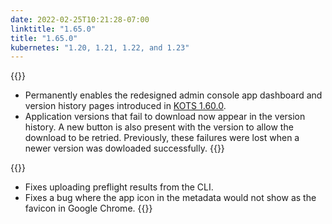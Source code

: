 ```yaml
---
date: 2022-02-25T10:21:28-07:00
linktitle: "1.65.0"
title: "1.65.0"
kubernetes: "1.20, 1.21, 1.22, and 1.23"
---
```


{{<features>}}
* Permanently enables the redesigned admin console app dashboard and version history pages introduced in [KOTS 1.60.0](release-notes/1.60.0/).
* Application versions that fail to download now appear in the version history. A new button is also present with the version to allow the download to be retried. Previously, these failures were lost when a newer version was dowloaded successfully.
{{</features>}}

{{<fixes>}}
* Fixes uploading preflight results from the CLI.
* Fixes a bug where the app icon in the metadata would not show as the favicon in Google Chrome.
{{</fixes>}}
